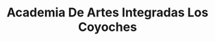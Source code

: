 ---
title: "Academia De Artes Integradas Los Coyoches"
url: /esparza/academia-de-artes-integradas-los-coyoches/
shop: Allgemein
---